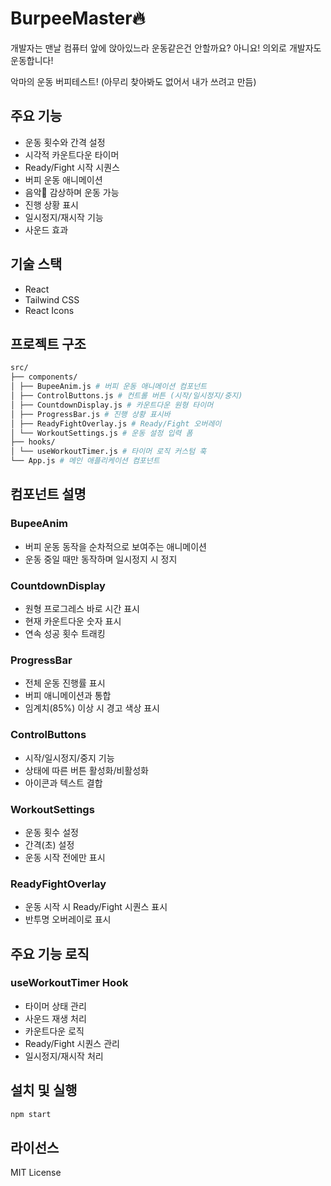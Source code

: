 # BurpeeMaster🔥

개발자는 맨날 컴퓨터 앞에 앉아있느라 운동같은건 안할까요? 아니요!
의외로 개발자도 운동합니다!

악마의 운동 버피테스트!
(아무리 찾아봐도 없어서 내가 쓰려고 만듬)

## 주요 기능

- 운동 횟수와 간격 설정
- 시각적 카운트다운 타이머
- Ready/Fight 시작 시퀀스
- 버피 운동 애니메이션
- 음악🎹 감상하며 운동 가능
- 진행 상황 표시
- 일시정지/재시작 기능
- 사운드 효과

## 기술 스택

- React
- Tailwind CSS
- React Icons

## 프로젝트 구조

```bash
src/
├── components/
│ ├── BupeeAnim.js # 버피 운동 애니메이션 컴포넌트
│ ├── ControlButtons.js # 컨트롤 버튼 (시작/일시정지/중지)
│ ├── CountdownDisplay.js # 카운트다운 원형 타이머
│ ├── ProgressBar.js # 진행 상황 표시바
│ ├── ReadyFightOverlay.js # Ready/Fight 오버레이
│ └── WorkoutSettings.js # 운동 설정 입력 폼
├── hooks/
│ └── useWorkoutTimer.js # 타이머 로직 커스텀 훅
└── App.js # 메인 애플리케이션 컴포넌트
```

## 컴포넌트 설명

### BupeeAnim

- 버피 운동 동작을 순차적으로 보여주는 애니메이션
- 운동 중일 때만 동작하며 일시정지 시 정지

### CountdownDisplay

- 원형 프로그레스 바로 시간 표시
- 현재 카운트다운 숫자 표시
- 연속 성공 횟수 트래킹

### ProgressBar

- 전체 운동 진행률 표시
- 버피 애니메이션과 통합
- 임계치(85%) 이상 시 경고 색상 표시

### ControlButtons

- 시작/일시정지/중지 기능
- 상태에 따른 버튼 활성화/비활성화
- 아이콘과 텍스트 결합

### WorkoutSettings

- 운동 횟수 설정
- 간격(초) 설정
- 운동 시작 전에만 표시

### ReadyFightOverlay

- 운동 시작 시 Ready/Fight 시퀀스 표시
- 반투명 오버레이로 표시

## 주요 기능 로직

### useWorkoutTimer Hook

- 타이머 상태 관리
- 사운드 재생 처리
- 카운트다운 로직
- Ready/Fight 시퀀스 관리
- 일시정지/재시작 처리

## 설치 및 실행

```bash
npm start
```

## 라이선스

MIT License
